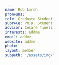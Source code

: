 ```yaml
---
name: Rob Lorch
pronouns: 
role: Graduate Student
subrole: Ph.D. Student
advisor: Cesare Tineli
interests: addme
email: addme
website: addme
photo: 
layout: member
subpath: '/assets/img/'
---
```

<!-- Write anything else here and it will be printed. -->

